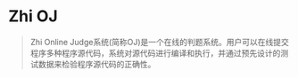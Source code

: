 # Zhi OJ
> Zhi Online Judge系统(简称OJ)是一个在线的判题系统。用户可以在线提交程序多种程序源代码，系统对源代码进行编译和执行，并通过预先设计的测试数据来检验程序源代码的正确性。

